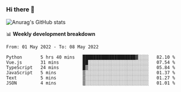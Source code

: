 ### Hi there 👋
![Anurag's GitHub stats](https://github-readme-stats.vercel.app/api?username=jami1024&show_icons=true&theme=radical)

📊 **Weekly development breakdown**
<!--START_SECTION:waka-->

```text
From: 01 May 2022 - To: 08 May 2022

Python       5 hrs 40 mins   ████████████████████▓░░░░   82.10 %
Vue.js       31 mins         ██░░░░░░░░░░░░░░░░░░░░░░░   07.54 %
TypeScript   24 mins         █▒░░░░░░░░░░░░░░░░░░░░░░░   05.84 %
JavaScript   5 mins          ▒░░░░░░░░░░░░░░░░░░░░░░░░   01.37 %
Text         5 mins          ▒░░░░░░░░░░░░░░░░░░░░░░░░   01.27 %
JSON         4 mins          ▒░░░░░░░░░░░░░░░░░░░░░░░░   01.01 %
```

<!--END_SECTION:waka-->
<!--
**jami1024/jami1024** is a ✨ _special_ ✨ repository because its `README.md` (this file) appears on your GitHub profile.

Here are some ideas to get you started:

- 🔭 I’m currently working on ...
- 🌱 I’m currently learning ...
- 👯 I’m looking to collaborate on ...
- 🤔 I’m looking for help with ...
- 💬 Ask me about ...
- 📫 How to reach me: ...
- 😄 Pronouns: ...
- ⚡ Fun fact: ...
-->
